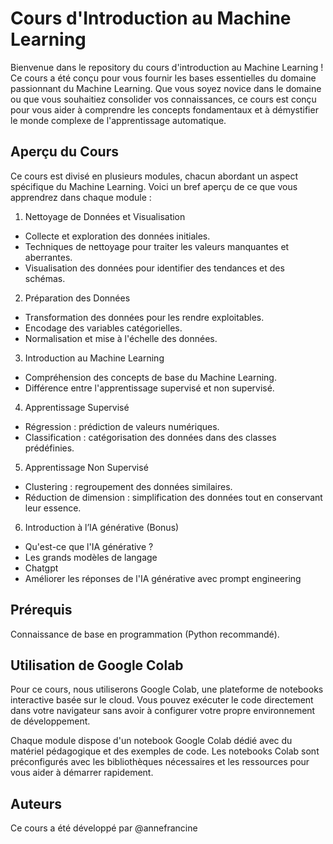 # Cours d'Introduction au Machine Learning

Bienvenue dans le repository du cours d'introduction au Machine Learning ! Ce cours a été conçu pour vous fournir les bases essentielles du domaine passionnant du Machine Learning. Que vous soyez novice dans le domaine ou que vous souhaitiez consolider vos connaissances, ce cours est conçu pour vous aider à comprendre les concepts fondamentaux et à démystifier le monde complexe de l'apprentissage automatique.

## **Aperçu du Cours**
Ce cours est divisé en plusieurs modules, chacun abordant un aspect spécifique du Machine Learning. Voici un bref aperçu de ce que vous apprendrez dans chaque module :

1. Nettoyage de Données et Visualisation

- Collecte et exploration des données initiales.
- Techniques de nettoyage pour traiter les valeurs manquantes et aberrantes.
- Visualisation des données pour identifier des tendances et des schémas.

2. Préparation des Données
- Transformation des données pour les rendre exploitables.
- Encodage des variables catégorielles.
- Normalisation et mise à l'échelle des données.

3. Introduction au Machine Learning
- Compréhension des concepts de base du Machine Learning.
- Différence entre l'apprentissage supervisé et non supervisé.

4. Apprentissage Supervisé
- Régression : prédiction de valeurs numériques.
- Classification : catégorisation des données dans des classes prédéfinies.

5. Apprentissage Non Supervisé
- Clustering : regroupement des données similaires.
- Réduction de dimension : simplification des données tout en conservant leur essence.

6. Introduction à l’IA générative (Bonus)
- Qu'est-ce que l'IA générative ?
- Les grands modèles de langage
- Chatgpt
- Améliorer les réponses de l'IA générative avec prompt engineering

## Prérequis
Connaissance de base en programmation (Python recommandé).

## Utilisation de Google Colab
Pour ce cours, nous utiliserons Google Colab, une plateforme de notebooks interactive basée sur le cloud. Vous pouvez exécuter le code directement dans votre navigateur sans avoir à configurer votre propre environnement de développement.

Chaque module dispose d'un notebook Google Colab dédié avec du matériel pédagogique et des exemples de code.
Les notebooks Colab sont préconfigurés avec les bibliothèques nécessaires et les ressources pour vous aider à démarrer rapidement.

## Auteurs
Ce cours a été développé par @annefrancine
